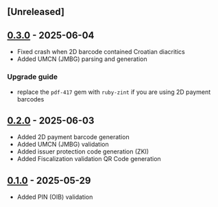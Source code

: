 ## [Unreleased]

## [0.3.0](https://github.com/monorkin/croatia/releases/tag/v0.3.0) - 2025-06-04
- Fixed crash when 2D barcode contained Croatian diacritics
- Added UMCN (JMBG) parsing and generation

### Upgrade guide
- replace the `pdf-417` gem with `ruby-zint` if you are using 2D payment barcodes

## [0.2.0](https://github.com/monorkin/croatia/releases/tag/v0.2.0) - 2025-06-03
- Added 2D payment barcode generation
- Added UMCN (JMBG) validation
- Added issuer protection code generation (ZKI)
- Added Fiscalization validation QR Code generation
## [0.1.0](https://github.com/monorkin/croatia/releases/tag/v0.1.0) - 2025-05-29

- Added PIN (OIB) validation
